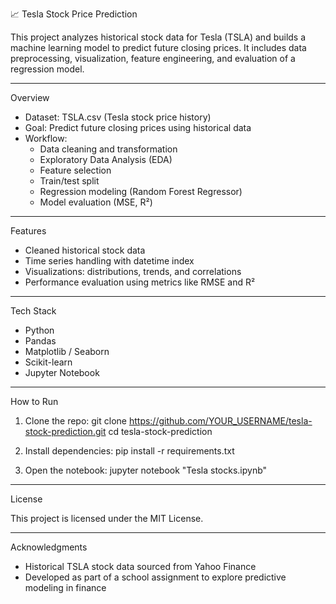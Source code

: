 
📈 Tesla Stock Price Prediction

This project analyzes historical stock data for Tesla (TSLA) and builds a machine learning model to predict future closing prices. It includes data preprocessing, visualization, feature engineering, and evaluation of a regression model.

---

Overview

- Dataset: TSLA.csv (Tesla stock price history)
- Goal: Predict future closing prices using historical data
- Workflow:
  - Data cleaning and transformation
  - Exploratory Data Analysis (EDA)
  - Feature selection
  - Train/test split
  - Regression modeling (Random Forest Regressor)
  - Model evaluation (MSE, R²)

---

Features

- Cleaned historical stock data
- Time series handling with datetime index
- Visualizations: distributions, trends, and correlations
- Performance evaluation using metrics like RMSE and R²

---

Tech Stack

- Python
- Pandas
- Matplotlib / Seaborn
- Scikit-learn
- Jupyter Notebook

---

How to Run

1. Clone the repo:
   git clone https://github.com/YOUR_USERNAME/tesla-stock-prediction.git
   cd tesla-stock-prediction

2. Install dependencies:
   pip install -r requirements.txt

3. Open the notebook:
   jupyter notebook "Tesla stocks.ipynb"

---

License

This project is licensed under the MIT License.

---

Acknowledgments

- Historical TSLA stock data sourced from Yahoo Finance
- Developed as part of a school assignment to explore predictive modeling in finance
